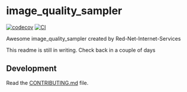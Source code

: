 <!--  DELETE THE LINES ABOVE THIS AND WRITE YOUR PROJECT README BELOW -->

# image_quality_sampler

[![codecov](https://codecov.io/gh/Red-Net-Internet-Services/image_quality_sampler/branch/main/graph/badge.svg?token=image_quality_sampler_token_here)](https://codecov.io/gh/Red-Net-Internet-Services/image_quality_sampler)
[![CI](https://github.com/Red-Net-Internet-Services/image_quality_sampler/actions/workflows/main.yml/badge.svg)](https://github.com/Red-Net-Internet-Services/image_quality_sampler/actions/workflows/main.yml)

Awesome image_quality_sampler created by Red-Net-Internet-Services

This readme is still in writing. Check back in a couple of days

## Development

Read the [CONTRIBUTING.md](CONTRIBUTING.md) file.
